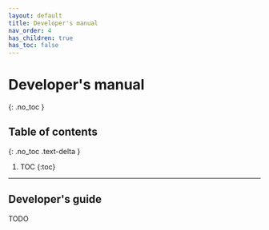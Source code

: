 ```yaml
---
layout: default
title: Developer's manual
nav_order: 4
has_children: true
has_toc: false
---
```


# Developer's manual
{: .no_toc }


## Table of contents
{: .no_toc .text-delta }

1. TOC
{:toc}

---

## Developer's guide

TODO